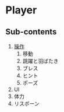 # Player


## Sub-contents
1. [操作](player/manipulation.md)
    1. 移動
    1. 跳躍と羽ばたき
    1. ブレス
    1. ヒント
    1. ポーズ
1. UI
1. 体力
1. リスポーン